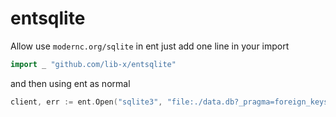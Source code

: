 # entsqlite
Allow use `modernc.org/sqlite` in ent
just add one line in your import
```go
import _ "github.com/lib-x/entsqlite"
```
and then using ent as normal
```go
client, err := ent.Open("sqlite3", "file:./data.db?_pragma=foreign_keys(1)&_pragma=journal_mode(WAL)&_pragma=synchronous(NORMAL)&_pragma=busy_timeout(10000)")
```
